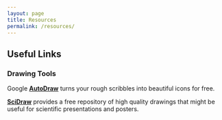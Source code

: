 ```yaml
---
layout: page
title: Resources
permalink: /resources/
---
```


## Useful Links

<h3><b>Drawing Tools</b></h3> 

Google [**AutoDraw**](https://www.autodraw.com/) turns your rough scribbles into beautiful icons for free.

[**SciDraw**](https://scidraw.io/) provides a free repository of high quality drawings that might be useful for scientific presentations and posters.
